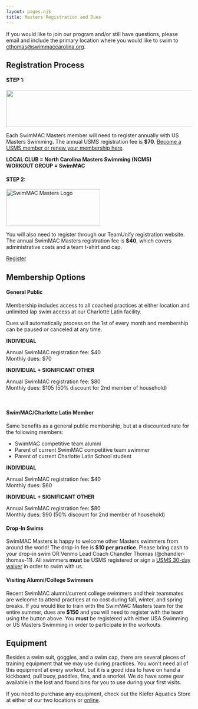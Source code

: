 ```yaml
---
layout: pages.njk
title: Masters Registration and Dues
---
```

<div class="card p-6 my-4" markdown="1">

<div class="callout warning" markdown="1">
<div class="bg-gray-100 p-6 my-6 text-center" markdown="1">

If you would like to join our program and/or still have questions, please email and include the primary location where you would like to swim to <a href="mailto:cthomas@swimmaccarolina.org">cthomas@swimmaccarolina.org. </a>

</div>

</div>

<h2 class="separator-center">Registration Process</h2>

<div class="flex flex-wrap -mx-4" markdown="1">
<div class="w-full md:w-1/2 p-4" markdown="1">
<h4>STEP 1:</h4>
<p><img src="/static/USMS_Logo_Horz_tm.gif" alt="" width="532" height="100"></p>
<p>Each SwimMAC Masters member will need to register annually with US Masters Swimming. The annual USMS registration fee is <b>$70</b>. <a href="https://www.usms.org/reg/register.php">Become a USMS member or renew your membership here</a>.</p>
<p><b>LOCAL CLUB = North Carolina Masters Swimming (NCMS)<br>
WORKOUT GROUP = SwimMAC</b></p>
</div>

<div class="w-full md:w-1/2 p-4" markdown="1">
<h4>STEP 2:</h4>
<p><img src="/static/SwimMAC-Masters-Horizontal-Logo.png" alt="SwimMAC Masters Logo" width="255" height="100"></p>
<p>You will also need to register through our TeamUnify registration website. The annual SwimMAC Masters registration fee is <b>$40</b>, which covers administrative costs and a team t-shirt and cap.</p>
<p><a class="button" href="https://www.gomotionapp.com/team/ncmac/page/team-registration?reg_id=81600" target="_blank" rel="noopener">Register</a></p>
</div>

</div>

</div>

<div class="card p-6 my-4" markdown="1">

<h2 class="separator-center">Membership Options</h2>

<div class="flex flex-wrap -mx-4" markdown="1">

<div class="w-full md:w-1/2 p-4" markdown="1">
<h4>General Public</h4>

<p>Membership includes access to all coached practices at either location and unlimited lap swim access at our Charlotte Latin facility.</p>

<p>Dues will automatically process on the 1st of every month and membership can be paused or canceled at any time.</p>
<p><strong>INDIVIDUAL</strong></p>
<p>Annual SwimMAC registration fee: $40<br>
Monthly dues: $70</p>
<p><strong>INDIVIDUAL + SIGNIFICANT OTHER</strong></p>
<p>Annual SwimMAC registration fee: $80<br>
Monthly dues: $105 (50% discount for 2nd member of household)</p>
<br>

</div>

<div class="w-full md:w-1/2 p-4" markdown="1">
<h4>SwimMAC/Charlotte Latin Member</h4>
<p>Same benefits as a general public membership, but at a discounted rate for the following members:</p>
<ul>

<li>SwimMAC competitive team alumni
<li>Parent of current SwimMAC competitive team swimmer</li>
<li>Parent of current Charlotte Latin School student</li>
</ul>
<p><strong>INDIVIDUAL</strong></p>
<p>Annual SwimMAC registration fee: $40<br>
Monthly dues: $60</p>
<p><strong>INDIVIDUAL + SIGNIFICANT OTHER</strong></p>
<p>Annual SwimMAC registration fee: $80<br>
Monthly dues: $90 (50% discount for 2nd member of household)</p>
</div>

<div class="w-full md:w-1/2 p-4" markdown="1">
<h4>Drop-In Swims</h4>
<p>SwimMAC Masters is happy to welcome other Masters swimmers from around the world! The drop-in fee is <b>$10 per practice</b>. Please bring cash to your drop-in swim OR Venmo Lead Coach Chandler Thomas (@chandler-thomas-11). All swimmers <b>must</b> be USMS registered or sign a <a href="https://www.usms.org/admin/lmschb/gto_reg_30daytryout_regform.pdf" target="_blank" rel="noopener">USMS 30-day waiver</a> in order to swim with us.</p>
</div>

<div class="w-full md:w-1/2 p-4" markdown="1">

<h4>Visiting Alumni/College Swimmers</h4>

<p>Recent SwimMAC alumni/current college swimmers and their teammates are welcome to attend practices at no cost during fall, winter, and spring breaks. If you would like to train with the SwimMAC Masters team for the entire summer, dues are <b>$150</b> and you will need to register with the team using the button above. You <b>must</b> be registered with either USA Swimming or US Masters Swimming in order to participate in the workouts.</p>

</div>

</div>

</div>

<div class="card p-6 my-4" markdown="1">

<h2 class="separator-center">Equipment</h2>

<p>Besides a swim suit, goggles, and a swim cap, there are several pieces of training equipment that we may use during practices. You won't need all of this equipment at every workout, but it is a good idea to have on hand a kickboard, pull buoy, paddles, fins, and a snorkel. We do have some gear available in the lost and found bins for you to use during your first visits.</p>

<p>If you need to purchase any equipment, check out the Kiefer Aquatics Store at either of our two locations or <a href="https://www.usms.org/admin/lmschb/gto_reg_30daytryout_regform.pdf" target="_blank" rel="noopener"><a href="https://www.kiefer.com/" target="_blank" rel="noopener">online</a>.</p>

</div>

</div>
